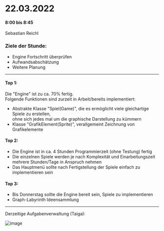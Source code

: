 # 22.03.2022
#### 8:00 bis 8:45
Sebastian Reichl

### Ziele der Stunde:
- Engine Fortschritt überprüfen
- Aufwandsabschätzung 
- Weitere Planung 
---
#### Top 1:
Die "Engine" ist zu ca. 70% fertig.  
Folgende Funktionen sind zurzeit in Arbeit/bereits implementiert:
- Abstrakte Klasse "Spiel(Game)", die es ermöglicht viele gleichartige Spiele zu erstellen,  
    ohne sich jedes mal um die graphische Darstellung zu kümmern 
- Klasse "GrafikElement(Sprite)", verallgemeint Zeichnung von Grafikelemente

#### Top 2:
- Die Engine ist in ca. 4 Stunden Programmierzeit (ohne Testung) fertig
- Die einzelnen Spiele werden je nach Komplexität und Einarbeitungszeit  
  mehrere Stunden/Tage in Anspruch nehmen
- Das Hauptmenü sollte nach Fertigstellung der Spiele einfach zu implementieren sein

#### Top 3:
- Bis Donnerstag sollte die Engine bereit sein, Spiele zu implementieren
- Graph-Labyrinth Ideensammlung

--- 

Derzeitige Aufgabenverwaltung (Taiga):

![image](https://user-images.githubusercontent.com/77353871/159431762-b06f0a64-3aa8-4f38-8e50-c10cd656e469.png)


